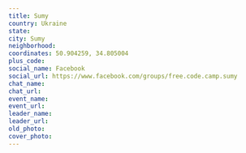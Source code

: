 ```yaml
---
title: Sumy
country: Ukraine
state: 
city: Sumy
neighborhood: 
coordinates: 50.904259, 34.805004
plus_code:
social_name: Facebook
social_url: https://www.facebook.com/groups/free.code.camp.sumy
chat_name:
chat_url:
event_name:
event_url:
leader_name:
leader_url:
old_photo: 
cover_photo:
---
```

